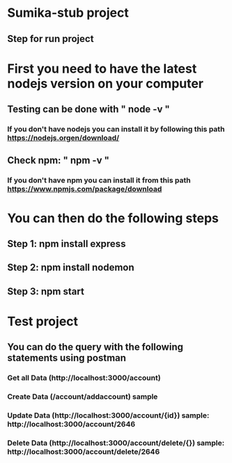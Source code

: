 # Sumika-stub project
## Step for run project

# First you need to have the latest nodejs version on your computer
## Testing can be done with " node -v " 
### If you don't have nodejs you can install it by following this path https://nodejs.orgen/download/

## Check npm: " npm -v "
### If you don't have npm you can install it from this path https://www.npmjs.com/package/download

# You can then do the following steps
## Step 1: npm install express
## Step 2: npm install nodemon
## Step 3: npm start

# Test project
## You can do the query with the following statements using postman
### Get all Data (http://localhost:3000/account)
### Create Data (/account/addaccount) sample
### Update Data (http://localhost:3000/account/{id}) sample: http://localhost:3000/account/2646 

### Delete Data (http://localhost:3000/account/delete/{}) sample: http://localhost:3000/account/delete/2646